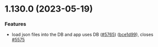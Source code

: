 # 1.130.0 (2023-05-19)


### Features

* load json files into the DB and app uses DB ([#5765](https://github.com/EddieHubCommunity/LinkFree/issues/5765)) ([bce1d99](https://github.com/EddieHubCommunity/LinkFree/commit/bce1d99e591d81aacbb74f192327bde39befdce9)), closes [#5575](https://github.com/EddieHubCommunity/LinkFree/issues/5575)



